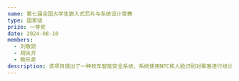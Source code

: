 ```yaml
---
name: 第七届全国大学生嵌入式芯片与系统设计竞赛
type: 国家级
prize: 一等奖
date: 2024-08-10
members: 
  - 刘敬勋
  - 胡天齐
  - 鲍乐泉
description: 该项目提出了一种校车智能安全系统，系统使用NFC和人脸识别对乘客进行统计，避免无关人员上车的同时防止学生意外漏乘。同时，使用GPS对校车位置进行实时监测，以避免超速和不按路线行驶等违规行为的发生。此外，系统使用AI识别警告司机疲劳驾驶等危险驾驶行为。所有数据还可上传云端，供家长和监管部门监督。
---
```

